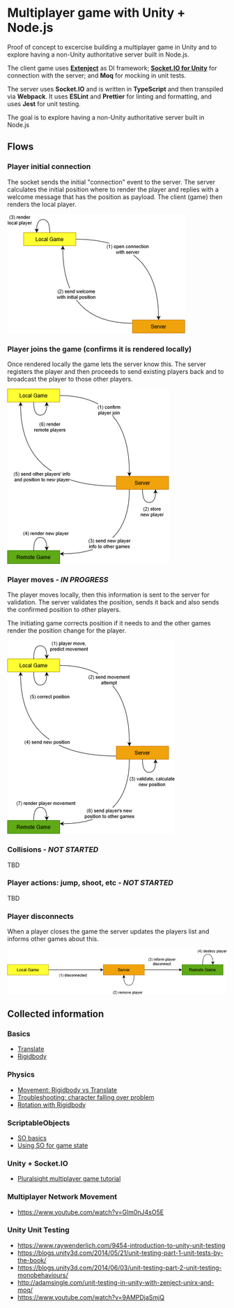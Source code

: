 ﻿# Multiplayer game with Unity + Node.js

Proof of concept to excercise building a multiplayer game in Unity and to explore having a non-Unity authoritative server built in Node.js.

The client game uses **[Extenject](https://assetstore.unity.com/packages/tools/utilities/extenject-dependency-injection-ioc-157735)** as DI framework; **[Socket.IO for Unity](https://assetstore.unity.com/packages/tools/network/socket-io-for-unity-21721)** for connection with the server; and **Moq** for mocking in unit tests. 

The server uses **Socket.IO** and is written in **TypeScript** and then transpiled via **Webpack**. It uses **ESLint** and **Prettier** for linting and formatting, and uses **Jest** for unit testing.

The goal is to explore having a non-Unity authoritative server built in Node.js

## Flows

### Player initial connection

The socket sends the initial "connection" event to the server. The server calculates the initial position where to render the player and replies with a welcome message that has the position as payload. The client (game) then renders the local player.

![Player Connects](./docs/events-Player_Connects.png)

### Player joins the game (confirms it is rendered locally)

Once rendered locally the game lets the server know this. The server registers the player and then proceeds to send existing players back and to broadcast the player to those other players.

![Player Joins](./docs/events-Player_Joins_The_Game.png)

### Player moves *- IN PROGRESS*

The player moves locally, then this information is sent to the server for validation. The server validates the position, sends it back and also sends the confirmed position to other players. 

The initiating game corrects position if it needs to and the other games render the position change for the player.

![Player Joins](./docs/events-Player_Moves.png)

### Collisions *- NOT STARTED*

TBD

### Player actions: jump, shoot, etc *- NOT STARTED*

TBD

### Player disconnects

When a player closes the game the server updates the players list and informs other games about this.

![Player Joins](./docs/events-Player_Disconnects.png)

## Collected information

### Basics

- [Translate](https://docs.unity3d.com/Manual/class-Transform.html)
- [Rigidbody](https://docs.unity3d.com/Manual/class-Rigidbody.html)

### Physics

- [Movement: Rigidbody vs Translate](https://www.youtube.com/watch?v=ixM2W2tPn6c)
- [Troubleshooting: character falling over problem](https://forum.unity.com/threads/character-falling-over-problem.160027/)
- [Rotation with Rigidbody](https://forum.unity.com/threads/can-not-move-and-rotate-at-the-same-time.734438/)

### ScriptableObjects

- [SO basics](https://www.youtube.com/watch?v=aPXvoWVabPY)
- [Using SO for game state](https://www.youtube.com/watch?v=55eB8_CctAM)


### Unity + Socket.IO

- [Pluralsight multiplayer game tutorial](https://app.pluralsight.com/library/courses/unity-multiplayer-game-dev-node-2454/table-of-contents)

### Multiplayer Network Movement

- https://www.youtube.com/watch?v=Glm0nJ4sO5E

### Unity Unit Testing

- https://www.raywenderlich.com/9454-introduction-to-unity-unit-testing
- https://blogs.unity3d.com/2014/05/21/unit-testing-part-1-unit-tests-by-the-book/
- https://blogs.unity3d.com/2014/06/03/unit-testing-part-2-unit-testing-monobehaviours/
- http://adamsingle.com/unit-testing-in-unity-with-zenject-unirx-and-moq/
- https://www.youtube.com/watch?v=9AMPDjaSmjQ